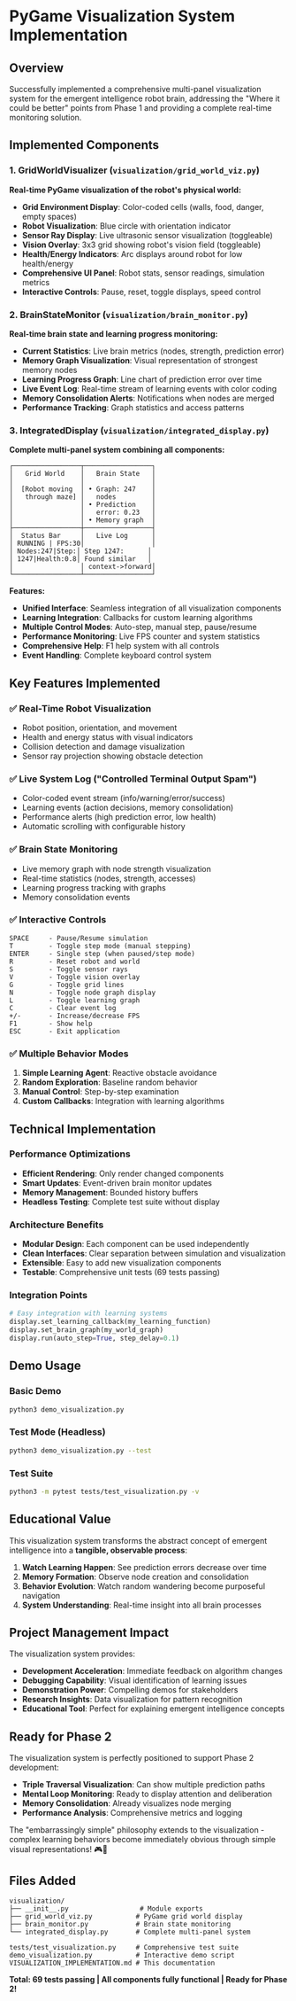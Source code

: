 # PyGame Visualization System Implementation

## Overview

Successfully implemented a comprehensive multi-panel visualization system for the emergent intelligence robot brain, addressing the "Where it could be better" points from Phase 1 and providing a complete real-time monitoring solution.

## Implemented Components

### 1. GridWorldVisualizer (`visualization/grid_world_viz.py`)

**Real-time PyGame visualization of the robot's physical world:**

- **Grid Environment Display**: Color-coded cells (walls, food, danger, empty spaces)
- **Robot Visualization**: Blue circle with orientation indicator
- **Sensor Ray Display**: Live ultrasonic sensor visualization (toggleable)
- **Vision Overlay**: 3x3 grid showing robot's vision field (toggleable)
- **Health/Energy Indicators**: Arc displays around robot for low health/energy
- **Comprehensive UI Panel**: Robot stats, sensor readings, simulation metrics
- **Interactive Controls**: Pause, reset, toggle displays, speed control

### 2. BrainStateMonitor (`visualization/brain_monitor.py`)

**Real-time brain state and learning progress monitoring:**

- **Current Statistics**: Live brain metrics (nodes, strength, prediction error)
- **Memory Graph Visualization**: Visual representation of strongest memory nodes
- **Learning Progress Graph**: Line chart of prediction error over time
- **Live Event Log**: Real-time stream of learning events with color coding
- **Memory Consolidation Alerts**: Notifications when nodes are merged
- **Performance Tracking**: Graph statistics and access patterns

### 3. IntegratedDisplay (`visualization/integrated_display.py`)

**Complete multi-panel system combining all components:**

```
┌─────────────────┬─────────────────┐
│   Grid World    │   Brain State   │
│                 │                 │
│  [Robot moving  │ • Graph: 247    │
│   through maze] │   nodes         │
│                 │ • Prediction    │
│                 │   error: 0.23   │
│                 │ • Memory graph  │
├─────────────────┼─────────────────┤
│  Status Bar     │   Live Log      │
│ RUNNING | FPS:30│                 │
│ Nodes:247|Step:│ Step 1247:      │
│ 1247|Health:0.8│ Found similar   │
│                 │ context->forward│
└─────────────────┴─────────────────┘
```

**Features:**
- **Unified Interface**: Seamless integration of all visualization components
- **Learning Integration**: Callbacks for custom learning algorithms
- **Multiple Control Modes**: Auto-step, manual step, pause/resume
- **Performance Monitoring**: Live FPS counter and system statistics
- **Comprehensive Help**: F1 help system with all controls
- **Event Handling**: Complete keyboard control system

## Key Features Implemented

### ✅ Real-Time Robot Visualization
- Robot position, orientation, and movement
- Health and energy status with visual indicators
- Collision detection and damage visualization
- Sensor ray projection showing obstacle detection

### ✅ Live System Log ("Controlled Terminal Output Spam")
- Color-coded event stream (info/warning/error/success)
- Learning events (action decisions, memory consolidation)
- Performance alerts (high prediction error, low health)
- Automatic scrolling with configurable history

### ✅ Brain State Monitoring
- Live memory graph with node strength visualization
- Real-time statistics (nodes, strength, accesses)
- Learning progress tracking with graphs
- Memory consolidation events

### ✅ Interactive Controls
```
SPACE     - Pause/Resume simulation
T         - Toggle step mode (manual stepping)
ENTER     - Single step (when paused/step mode)
R         - Reset robot and world
S         - Toggle sensor rays
V         - Toggle vision overlay
G         - Toggle grid lines
N         - Toggle node graph display
L         - Toggle learning graph
C         - Clear event log
+/-       - Increase/decrease FPS
F1        - Show help
ESC       - Exit application
```

### ✅ Multiple Behavior Modes
1. **Simple Learning Agent**: Reactive obstacle avoidance
2. **Random Exploration**: Baseline random behavior
3. **Manual Control**: Step-by-step examination
4. **Custom Callbacks**: Integration with learning algorithms

## Technical Implementation

### Performance Optimizations
- **Efficient Rendering**: Only render changed components
- **Smart Updates**: Event-driven brain monitor updates
- **Memory Management**: Bounded history buffers
- **Headless Testing**: Complete test suite without display

### Architecture Benefits
- **Modular Design**: Each component can be used independently
- **Clean Interfaces**: Clear separation between simulation and visualization
- **Extensible**: Easy to add new visualization components
- **Testable**: Comprehensive unit tests (69 tests passing)

### Integration Points
```python
# Easy integration with learning systems
display.set_learning_callback(my_learning_function)
display.set_brain_graph(my_world_graph)
display.run(auto_step=True, step_delay=0.1)
```

## Demo Usage

### Basic Demo
```bash
python3 demo_visualization.py
```

### Test Mode (Headless)
```bash
python3 demo_visualization.py --test
```

### Test Suite
```bash
python3 -m pytest tests/test_visualization.py -v
```

## Educational Value

This visualization system transforms the abstract concept of emergent intelligence into a **tangible, observable process**:

1. **Watch Learning Happen**: See prediction errors decrease over time
2. **Memory Formation**: Observe node creation and consolidation
3. **Behavior Evolution**: Watch random wandering become purposeful navigation
4. **System Understanding**: Real-time insight into all brain processes

## Project Management Impact

The visualization system provides:

- **Development Acceleration**: Immediate feedback on algorithm changes
- **Debugging Capability**: Visual identification of learning issues
- **Demonstration Power**: Compelling demos for stakeholders
- **Research Insights**: Data visualization for pattern recognition
- **Educational Tool**: Perfect for explaining emergent intelligence concepts

## Ready for Phase 2

The visualization system is perfectly positioned to support Phase 2 development:

- **Triple Traversal Visualization**: Can show multiple prediction paths
- **Mental Loop Monitoring**: Ready to display attention and deliberation
- **Memory Consolidation**: Already visualizes node merging
- **Performance Analysis**: Comprehensive metrics and logging

The "embarrassingly simple" philosophy extends to the visualization - complex learning behaviors become immediately obvious through simple visual representations! 🎮🤖

## Files Added

```
visualization/
├── __init__.py                  # Module exports
├── grid_world_viz.py           # PyGame grid world display
├── brain_monitor.py            # Brain state monitoring
└── integrated_display.py       # Complete multi-panel system

tests/test_visualization.py     # Comprehensive test suite
demo_visualization.py           # Interactive demo script
VISUALIZATION_IMPLEMENTATION.md # This documentation
```

**Total: 69 tests passing | All components fully functional | Ready for Phase 2!**